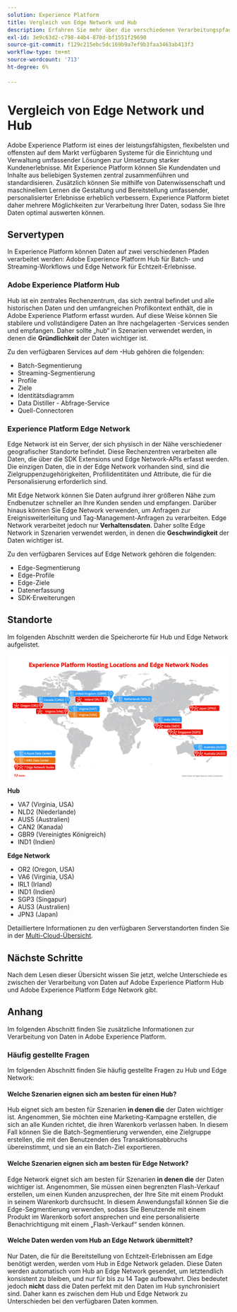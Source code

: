 ```yaml
---
solution: Experience Platform
title: Vergleich von Edge Network und Hub
description: Erfahren Sie mehr über die verschiedenen Verarbeitungspfade, die für die Verwendung in Adobe Experience Platform verfügbar sind.
exl-id: 3e9c63d2-c798-44b4-870d-bf1551f29690
source-git-commit: f129c215ebc5dc169b9a7ef9b3faa3463ab413f3
workflow-type: tm+mt
source-wordcount: '713'
ht-degree: 6%

---
```


# Vergleich von Edge Network und Hub

Adobe Experience Platform ist eines der leistungsfähigsten, flexibelsten und offensten auf dem Markt verfügbaren Systeme für die Einrichtung und Verwaltung umfassender Lösungen zur Umsetzung starker Kundenerlebnisse. Mit Experience Platform können Sie Kundendaten und Inhalte aus beliebigen Systemen zentral zusammenführen und standardisieren. Zusätzlich können Sie mithilfe von Datenwissenschaft und maschinellem Lernen die Gestaltung und Bereitstellung umfassender, personalisierter Erlebnisse erheblich verbessern. Experience Platform bietet daher mehrere Möglichkeiten zur Verarbeitung Ihrer Daten, sodass Sie Ihre Daten optimal auswerten können.

## Servertypen

In Experience Platform können Daten auf zwei verschiedenen Pfaden verarbeitet werden: Adobe Experience Platform Hub für Batch- und Streaming-Workflows und Edge Network für Echtzeit-Erlebnisse.

### Adobe Experience Platform Hub

Hub ist ein zentrales Rechenzentrum, das sich zentral befindet und alle historischen Daten und den umfangreichen Profilkontext enthält, die in Adobe Experience Platform erfasst wurden. Auf diese Weise können Sie stabilere und vollständigere Daten an Ihre nachgelagerten -Services senden und empfangen. Daher sollte „hub“ in Szenarien verwendet werden, in denen die **Gründlichkeit** der Daten wichtiger ist.

Zu den verfügbaren Services auf dem -Hub gehören die folgenden:

- Batch-Segmentierung
- Streaming-Segmentierung 
- Profile
- Ziele
- Identitätsdiagramm
- Data Distiller - Abfrage-Service
- Quell-Connectoren

### Experience Platform Edge Network

Edge Network ist ein Server, der sich physisch in der Nähe verschiedener geografischer Standorte befindet. Diese Rechenzentren verarbeiten alle Daten, die über die SDK Extensions und Edge Network-APIs erfasst werden. Die einzigen Daten, die in der Edge Network vorhanden sind, sind die Zielgruppenzugehörigkeiten, Profilidentitäten und Attribute, die für die Personalisierung erforderlich sind.

Mit Edge Network können Sie Daten aufgrund ihrer größeren Nähe zum Endbenutzer schneller an Ihre Kunden senden und empfangen. Darüber hinaus können Sie Edge Network verwenden, um Anfragen zur Ereignisweiterleitung und Tag-Management-Anfragen zu verarbeiten. Edge Network verarbeitet jedoch nur **Verhaltensdaten**. Daher sollte Edge Network in Szenarien verwendet werden, in denen die **Geschwindigkeit** der Daten wichtiger ist.

Zu den verfügbaren Services auf Edge Network gehören die folgenden:

- Edge-Segmentierung
- Edge-Profile
- Edge-Ziele
- Datenerfassung
- SDK-Erweiterungen

## Standorte

Im folgenden Abschnitt werden die Speicherorte für Hub und Edge Network aufgelistet.

![Ein Diagramm, das die verschiedenen Speicherorte für Hub- und Edge Network-Server auflistet.](./images/servers/platform-server-locations.png)

**Hub**

- VA7 (Virginia, USA)
- NLD2 (Niederlande)
- AUS5 (Australien)
- CAN2 (Kanada)
- GBR9 (Vereinigtes Königreich)
- IND1 (Indien)

**Edge Network**

- OR2 (Oregon, USA)
- VA6 (Virginia, USA)
- IRL1 (Irland)
- IND1 (Indien)
- SGP3 (Singapur)
- AUS3 (Australien)
- JPN3 (Japan)

Detailliertere Informationen zu den verfügbaren Serverstandorten finden Sie in der [Multi-Cloud-Übersicht](./multi-cloud.md#available-cloud-regions).

## Nächste Schritte

Nach dem Lesen dieser Übersicht wissen Sie jetzt, welche Unterschiede es zwischen der Verarbeitung von Daten auf Adobe Experience Platform Hub und Adobe Experience Platform Edge Network gibt.

## Anhang

Im folgenden Abschnitt finden Sie zusätzliche Informationen zur Verarbeitung von Daten in Adobe Experience Platform.

### Häufig gestellte Fragen

Im folgenden Abschnitt finden Sie häufig gestellte Fragen zu Hub und Edge Network:

#### Welche Szenarien eignen sich am besten für einen Hub?

Hub eignet sich am besten für Szenarien **in denen die** der Daten wichtiger ist. Angenommen, Sie möchten eine Marketing-Kampagne erstellen, die sich an alle Kunden richtet, die ihren Warenkorb verlassen haben. In diesem Fall können Sie die Batch-Segmentierung verwenden, eine Zielgruppe erstellen, die mit den Benutzenden des Transaktionsabbruchs übereinstimmt, und sie an ein Batch-Ziel exportieren.

#### Welche Szenarien eignen sich am besten für Edge Network?

Edge Network eignet sich am besten für Szenarien **in denen die** der Daten wichtiger ist. Angenommen, Sie müssen einen begrenzten Flash-Verkauf erstellen, um einen Kunden anzusprechen, der Ihre Site mit einem Produkt in seinem Warenkorb durchsucht. In diesem Anwendungsfall können Sie die Edge-Segmentierung verwenden, sodass Sie Benutzende mit einem Produkt im Warenkorb sofort ansprechen und eine personalisierte Benachrichtigung mit einem „Flash-Verkauf“ senden können.

#### Welche Daten werden vom Hub an Edge Network übermittelt?

Nur Daten, die für die Bereitstellung von Echtzeit-Erlebnissen am Edge benötigt werden, werden vom Hub in Edge Network geladen. Diese Daten werden automatisch vom Hub an Edge Network gesendet, um letztendlich konsistent zu bleiben, und nur für bis zu 14 Tage aufbewahrt. Dies bedeutet jedoch **nicht** dass die Daten perfekt mit den Daten im Hub synchronisiert sind. Daher kann es zwischen dem Hub und Edge Network zu Unterschieden bei den verfügbaren Daten kommen.

